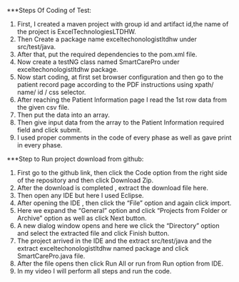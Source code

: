 ***Steps Of Coding of Test:
1. First, I created a maven project with group id and artifact id,the name of the project is ExcelTechnologiesLTDHW.
2. Then Create a package name exceltechonologistltdhw under src/test/java.
3. After that, put the required dependencies to the pom.xml file.
4. Now create a testNG class named SmartCarePro under exceltechonologistltdhw package.
5. Now start coding, at first set browser configuration and then go to the patient record page according to the PDF instructions using xpath/ name/ id / css selector.
6. After reaching the Patient Information page I read the 1st row data from the given csv file.
7. Then put the data into an array.
8. Then give input data from the array to the Patient Information required field and click submit.
9. I used proper comments in the code of every phase as well as gave print in every phase.

***Step to Run project download from github:
1. First go to the github link, then click the Code option from the right side of the repository and then click Download Zip.
2. After the download is completed , extract the download file here.
3. Then open any IDE but here I used Eclipse.
4. After opening the IDE , then click the “File” option and again click import.
5. Here we expand the “General” option and click “Projects from Folder or Archive” option as well as click Next button.
6. A new dialog window opens and here we click the “Directory” option and select the extracted file and click Finish button.
7. The project arrived in the IDE and the extract src/test/java and the extract exceltechonologistltdhw named package and click SmartCarePro.java file.
8. After the file opens then click Run All or run from Run option from IDE.
9. In my video I will perform all steps and run the code.





